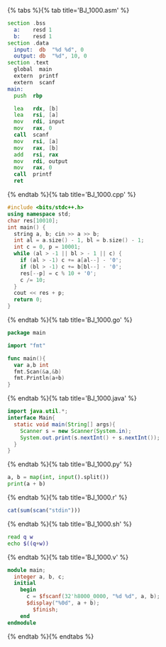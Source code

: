 {% tabs %}{% tab title='BJ_1000.asm' %}

```asm
section .bss
  a:    resd 1
  b:    resd 1
section .data
  input:  db  "%d %d", 0
  output: db  "%d", 10, 0
section .text
  global  main
  extern  printf
  extern  scanf
main:
  push  rbp

  lea   rdx, [b]
  lea   rsi, [a]
  mov   rdi, input
  mov   rax, 0
  call  scanf
  mov   rsi, [a]
  mov   rax, [b]
  add   rsi, rax
  mov   rdi, output
  mov   rax, 0
  call  printf
  ret
```

{% endtab %}{% tab title='BJ_1000.cpp' %}

```cpp
#include <bits/stdc++.h>
using namespace std;
char res[10010];
int main() {
  string a, b; cin >> a >> b;
  int al = a.size() - 1, bl = b.size() - 1;
  int c = 0, p = 10001;
  while (al > -1 || bl > - 1 || c) {
    if (al > -1) c += a[al--] - '0';
    if (bl > -1) c += b[bl--] - '0';
    res[--p] = c % 10 + '0';
    c /= 10;
  }
  cout << res + p;
  return 0;
}
```

{% endtab %}{% tab title='BJ_1000.go' %}

```go
package main

import "fmt"

func main(){
  var a,b int
  fmt.Scan(&a,&b)
  fmt.Println(a+b)
}
```

{% endtab %}{% tab title='BJ_1000.java' %}

```java
import java.util.*;
interface Main{
  static void main(String[] args){
    Scanner s = new Scanner(System.in);
    System.out.print(s.nextInt() + s.nextInt());
  }
}
```

{% endtab %}{% tab title='BJ_1000.py' %}

```py
a, b = map(int, input().split())
print(a + b)
```

{% endtab %}{% tab title='BJ_1000.r' %}

```r
cat(sum(scan("stdin")))
```

{% endtab %}{% tab title='BJ_1000.sh' %}

```sh
read q w
echo $((q+w))
```

{% endtab %}{% tab title='BJ_1000.v' %}

```v
module main;
  integer a, b, c;
  initial
    begin
      c = $fscanf(32'h8000_0000, "%d %d", a, b);
      $display("%0d", a + b);
        $finish;
    end
endmodule
```

{% endtab %}{% endtabs %}

